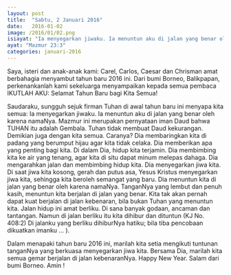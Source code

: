 ```yaml
---
layout: post
title:  "Sabtu, 2 Januari 2016"
date:   2016-01-02
image: /2016/01/02.png
isiayat: "Ia menyegarkan jiwaku. Ia menuntun aku di jalan yang benar oleh karena nama-Nya."
ayat: "Mazmur 23:3"
categories: januari-2016
---
```


Saya, isteri dan anak-anak kami: Carel, Carlos, Caesar dan Chrisman amat berbahagia menyambut tahun baru 2016 ini. Dari bumi Borneo, Balikpapan, perkenankanlah kami sekeluarga menyampaikan kepada semua pembaca IKUTLAH AKU: Selamat Tahun Baru bagi Kita Semua! 

Saudaraku, sungguh sejuk firman Tuhan di awal tahun baru ini menyapa kita semua: Ia menyegarkan jiwaku. Ia menuntun aku di jalan yang benar oleh karena namaNya. Mazmur ini merupakan pernyataan iman Daud bahwa TUHAN itu adalah Gembala. Tuhan tidak membuat Daud kekurangan. Demikian juga dengan kita semua. Caranya? Dia membaringkan kita di padang yang berumput hijau agar kita tidak celaka. Dia memberikan apa yang penting bagi kita. Di dalam Dia, hidup kita terjamin. Dia membimbing kita ke air yang tenang, agar kita di situ dapat minum melepas dahaga. Dia mengarahkan jalan dan membimbing hidup kita. Dia menyegarkan jiwa kita. Di saat jiwa kita kosong, gerah dan putus asa, Yesus Kristus menyegarkan jiwa kita, sehingga kita beroleh semangat yang baru. Dia menuntun kita di jalan yang benar oleh karena namaNya. TanganNya yang lembut dan penuh kasih, menuntun kita berjalan di jalan yang benar. Kita tak akan pernah dapat kuat berjalan di jalan kebenaran, bila bukan Tuhan yang menuntun kita. Jalan hidup ini amat berliku. Di sana banyak godaan, ancaman dan tantangan. Namun di jalan berliku itu kita dihibur dan dituntun (KJ No. 408:2) Di jalanku yang berliku dihiburNya hatiku; bila tiba pencobaan dikuatkan imanku ... ).

Dalam menapaki tahun baru 2016 ini, marilah kita setia mengikuti tuntunan tanganNya yang berkuasa menyegarkan jiwa kita. Bersama Dia, marilah kita semua gemar berjalan di jalan kebenaranNya. Happy New Year. Salam dari bumi Borneo. Amin !
